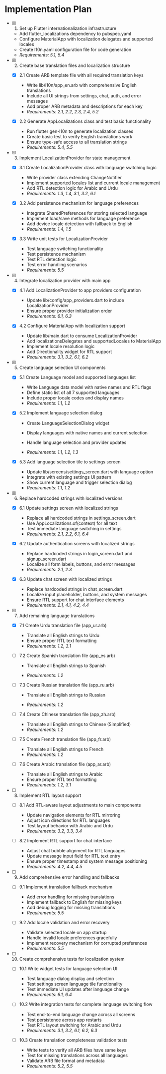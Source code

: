 # Implementation Plan

- [x] 1. Set up Flutter internationalization infrastructure





  - Add flutter_localizations dependency to pubspec.yaml
  - Configure MaterialApp with localization delegates and supported locales
  - Create l10n.yaml configuration file for code generation
  - _Requirements: 5.1, 5.4_

- [x] 2. Create base translation files and localization structure




  - [x] 2.1 Create ARB template file with all required translation keys


    - Write lib/l10n/app_en.arb with comprehensive English translations
    - Include all UI strings from settings, chat, auth, and error messages
    - Add proper ARB metadata and descriptions for each key
    - _Requirements: 2.1, 2.2, 2.3, 2.4, 5.2_

  - [x] 2.2 Generate AppLocalizations class and test basic functionality


    - Run flutter gen-l10n to generate localization classes
    - Create basic test to verify English translations work
    - Ensure type-safe access to all translation strings
    - _Requirements: 5.4, 5.5_

- [x] 3. Implement LocalizationProvider for state management




  - [x] 3.1 Create LocalizationProvider class with language switching logic


    - Write provider class extending ChangeNotifier
    - Implement supported locales list and current locale management
    - Add RTL detection logic for Arabic and Urdu
    - _Requirements: 1.3, 1.4, 3.1, 3.2, 6.1_

  - [x] 3.2 Add persistence mechanism for language preferences


    - Integrate SharedPreferences for storing selected language
    - Implement load/save methods for language preference
    - Add device locale detection with fallback to English
    - _Requirements: 1.4, 1.5_

  - [x] 3.3 Write unit tests for LocalizationProvider


    - Test language switching functionality
    - Test persistence mechanism
    - Test RTL detection logic
    - Test error handling scenarios
    - _Requirements: 5.5_

- [x] 4. Integrate localization provider with main app





  - [x] 4.1 Add LocalizationProvider to app providers configuration


    - Update lib/config/app_providers.dart to include LocalizationProvider
    - Ensure proper provider initialization order
    - _Requirements: 6.1, 6.3_

  - [x] 4.2 Configure MaterialApp with localization support


    - Update lib/main.dart to consume LocalizationProvider
    - Add localizationsDelegates and supportedLocales to MaterialApp
    - Implement locale resolution logic
    - Add Directionality widget for RTL support
    - _Requirements: 3.1, 3.2, 6.1, 6.2_

- [x] 5. Create language selection UI components




  - [x] 5.1 Create Language model and supported languages list


    - Write Language data model with native names and RTL flags
    - Define static list of all 7 supported languages
    - Include proper locale codes and display names
    - _Requirements: 1.1, 1.2_



  - [x] 5.2 Implement language selection dialog

    - Create LanguageSelectionDialog widget
    - Display languages with native names and current selection
    - Handle language selection and provider updates

    - _Requirements: 1.1, 1.2, 1.3_

  - [x] 5.3 Add language selection tile to settings screen

    - Update lib/screens/settings_screen.dart with language option
    - Integrate with existing settings UI pattern
    - Show current language and trigger selection dialog
    - _Requirements: 1.1, 1.2_

- [x] 6. Replace hardcoded strings with localized versions





  - [x] 6.1 Update settings screen with localized strings


    - Replace all hardcoded strings in settings_screen.dart
    - Use AppLocalizations.of(context) for all text
    - Test immediate language switching in settings
    - _Requirements: 2.1, 2.2, 6.1, 6.4_

  - [x] 6.2 Update authentication screens with localized strings


    - Replace hardcoded strings in login_screen.dart and signup_screen.dart
    - Localize all form labels, buttons, and error messages
    - _Requirements: 2.1, 2.3_

  - [x] 6.3 Update chat screen with localized strings


    - Replace hardcoded strings in chat_screen.dart
    - Localize input placeholder, buttons, and system messages
    - Ensure RTL support for chat interface elements
    - _Requirements: 2.1, 4.1, 4.2, 4.4_

- [x] 7. Add remaining language translations





  - [x] 7.1 Create Urdu translation file (app_ur.arb)


    - Translate all English strings to Urdu
    - Ensure proper RTL text formatting
    - _Requirements: 1.2, 3.1_



  - [ ] 7.2 Create Spanish translation file (app_es.arb)
    - Translate all English strings to Spanish


    - _Requirements: 1.2_



  - [ ] 7.3 Create Russian translation file (app_ru.arb)
    - Translate all English strings to Russian


    - _Requirements: 1.2_



  - [ ] 7.4 Create Chinese translation file (app_zh.arb)
    - Translate all English strings to Chinese (Simplified)
    - _Requirements: 1.2_

  - [ ] 7.5 Create French translation file (app_fr.arb)
    - Translate all English strings to French
    - _Requirements: 1.2_

  - [ ] 7.6 Create Arabic translation file (app_ar.arb)
    - Translate all English strings to Arabic
    - Ensure proper RTL text formatting
    - _Requirements: 1.2, 3.1_

- [ ] 8. Implement RTL layout support
  - [ ] 8.1 Add RTL-aware layout adjustments to main components
    - Update navigation elements for RTL mirroring
    - Adjust icon directions for RTL languages
    - Test layout behavior with Arabic and Urdu
    - _Requirements: 3.2, 3.3, 3.4_

  - [ ] 8.2 Implement RTL support for chat interface
    - Adjust chat bubble alignment for RTL languages
    - Update message input field for RTL text entry
    - Ensure proper timestamp and system message positioning
    - _Requirements: 4.2, 4.4, 4.5_

- [ ] 9. Add comprehensive error handling and fallbacks
  - [ ] 9.1 Implement translation fallback mechanism
    - Add error handling for missing translations
    - Implement fallback to English for missing keys
    - Add debug logging for missing translations
    - _Requirements: 5.5_

  - [ ] 9.2 Add locale validation and error recovery
    - Validate selected locale on app startup
    - Handle invalid locale preferences gracefully
    - Implement recovery mechanism for corrupted preferences
    - _Requirements: 5.5_

- [ ] 10. Create comprehensive tests for localization system
  - [ ] 10.1 Write widget tests for language selection UI
    - Test language dialog display and selection
    - Test settings screen language tile functionality
    - Test immediate UI updates after language change
    - _Requirements: 6.1, 6.4_

  - [ ] 10.2 Write integration tests for complete language switching flow
    - Test end-to-end language change across all screens
    - Test persistence across app restarts
    - Test RTL layout switching for Arabic and Urdu
    - _Requirements: 3.1, 3.2, 6.1, 6.2, 6.3_

  - [ ] 10.3 Create translation completeness validation tests
    - Write tests to verify all ARB files have same keys
    - Test for missing translations across all languages
    - Validate ARB file format and metadata
    - _Requirements: 5.2, 5.5_